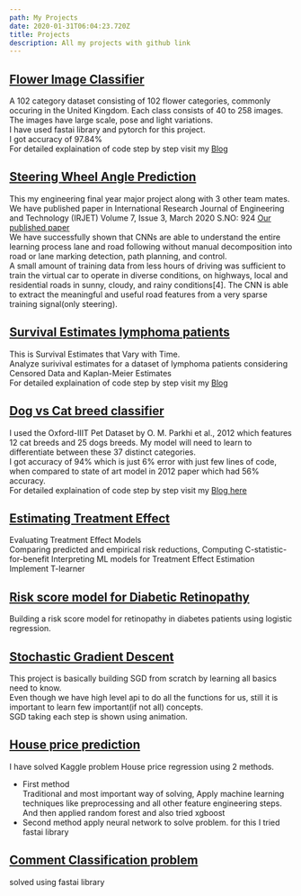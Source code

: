 ```yaml
---
path: My Projects
date: 2020-01-31T06:04:23.720Z
title: Projects
description: All my projects with github link
---
```

## [Flower Image Classifier](https://github.com/kirankamatmgm/FlowerImageClassifier)

A 102 category dataset consisting of 102 flower categories, commonly occuring in the United Kingdom. Each class consists of 40 to 258 images. The images have large scale, pose and light variations.\
I have used fastai library and pytorch for this project.\
I got accuracy of 97.84%\
For detailed explaination of code step by step visit my [Blog](https://kirankamath.netlify.app/blog/flower-image-classifier/)

## [Steering Wheel Angle Prediction](https://github.com/kirankamatmgm/steering-wheel-prediction)

This my engineering final year major project along with 3 other team mates.
We have published paper in International Research Journal of Engineering and Technology (IRJET) Volume 7, Issue 3, March 2020 S.NO: 924 [Our published paper](https://www.irjet.net/archives/V7/i3/IRJET-V7I3924.pdf)\
We have successfully shown that CNNs are able to
understand the entire learning process lane and road
following without manual decomposition into road or lane
marking detection, path planning, and control.\
A small amount of training data from less hours of driving was
sufficient to train the virtual car to operate in diverse
conditions, on highways, local and residential roads in
sunny, cloudy, and rainy conditions\[4]. The CNN is able to
extract the meaningful and useful road features from a
very sparse training signal(only steering).

## [Survival Estimates lymphoma patients](https://github.com/kirankamatmgm/Surivival-estimates-of-lymphoma-patients)

This is Survival Estimates that Vary with Time.\
Analyze surivival estimates for a dataset of lymphoma patients considering Censored Data and Kaplan-Meier Estimates\
For detailed explaination of code step by step visit my [Blog](https://kirankamath.netlify.app/blog/survival-estimates-lymphoma-patients/)

## [Dog vs Cat breed classifier](https://github.com/kirankamatmgm/DogandCatBreed_Classifier#dog-vs-cat-breed-classifier)

I used the Oxford-IIIT Pet Dataset by O. M. Parkhi et al., 2012 which features 12 cat breeds and 25 dogs breeds. My model will need to learn to differentiate between these 37 distinct categories.\
I got accuracy of 94% which is just 6% error with just few lines of code, when compared to state of art model in 2012 paper which had 56% accuracy.\
For detailed explaination of code step by step visit my [Blog here](https://kirankamath.netlify.app/blog/image-classification-fast-ai/)  


## [Estimating Treatment Effect](https://github.com/kirankamatmgm/Estimating-Treatment-Effect)
Evaluating Treatment Effect Models  
Comparing predicted and empirical risk reductions, Computing C-statistic-for-benefit
Interpreting ML models for Treatment Effect Estimation  
Implement T-learner


## [Risk score model for Diabetic Retinopathy](https://github.com/kirankamatmgm/Risk-score-model-for-Diabetic-Retinopathy)
Building a risk score model for retinopathy in diabetes patients using logistic regression.


## [Stochastic Gradient Descent](https://github.com/kirankamatmgm/Basics-of-SGD-and-build-from-scratch)
This project is basically building SGD from scratch by learning all basics need to know.\
Even though we have high level api to do all the functions for us, still it is important to learn few important(if not all) concepts.\
SGD taking each step is shown using animation.  



## [House price prediction](https://github.com/kirankamatmgm/House-price-prediction-different-approches)
I have solved Kaggle problem House price regression using 2 methods.  

* First method\
  Traditional and most important way of solving, Apply machine learning techniques like preprocessing and all other feature engineering steps. And then applied random forest and also tried xgboost  
* Second method
  apply neural network to solve problem. for this I tried fastai library


## [Comment Classification problem](https://github.com/kirankamatmgm/Comment-Classification-problem/blob/master/CommentClassifier.ipynb)
solved using fastai library
